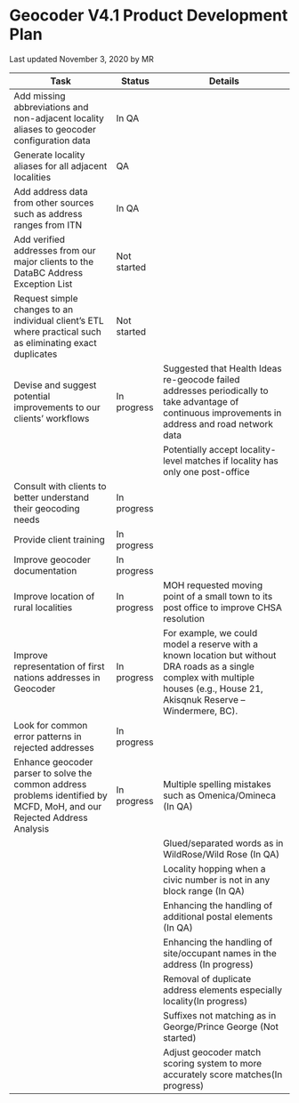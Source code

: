 # Geocoder V4.1 Product Development Plan
Last updated November 3, 2020 by MR

Task|Status|Details
|---|---|---|
|Add missing abbreviations and non-adjacent locality aliases to geocoder configuration data|In QA|
|Generate locality aliases for all adjacent localities|QA|
| Add address data from other sources such as address ranges from ITN|In QA|
|Add verified addresses from our major clients to the DataBC Address Exception List|Not started
|Request simple changes to an individual client’s ETL where practical such as eliminating exact duplicates|Not started
|Devise and suggest potential improvements to our clients’ workflows|In progress|Suggested that Health Ideas re-geocode failed addresses periodically to take advantage of continuous improvements in address and road network data
|||Potentially accept locality-level matches if locality has only one post-office
|Consult with clients to better understand their geocoding needs|In progress|
|Provide client training|In progress|
|Improve geocoder documentation|In progress|
|Improve location of rural localities|In progress|MOH requested moving point of a small town to its post office to improve CHSA resolution
|Improve representation of first nations addresses in Geocoder|In progress| For example, we could  model a reserve with a known location but without DRA roads as a single complex with multiple houses (e.g., House 21, Akisqnuk Reserve – Windermere, BC).
|Look for common error patterns in rejected addresses|In progress
|Enhance geocoder parser to solve the common address problems identified by MCFD, MoH, and our Rejected Address Analysis|In progress|Multiple spelling mistakes such as Omenica/Omineca (In QA)
|||Glued/separated words as in WildRose/Wild Rose (In QA)
|||Locality hopping when a civic number is not in any block range (In QA)
|||Enhancing the handling of additional postal elements (In QA)
|||Enhancing the handling of site/occupant names in the address (In progress)
|||Removal of duplicate address elements especially locality(In progress)
|||Suffixes not matching as in George/Prince George (Not started)
|||Adjust geocoder match scoring system to more accurately score matches(In progress)
